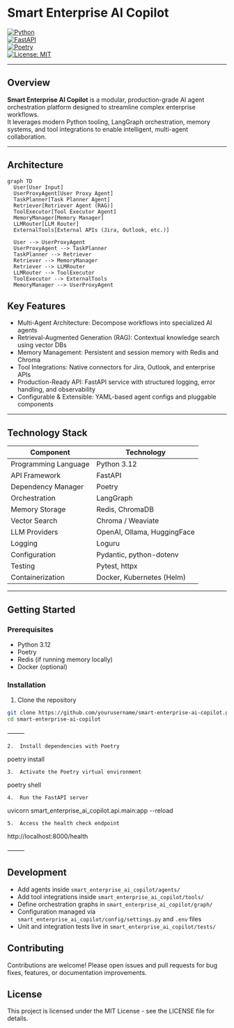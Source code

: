 # Smart Enterprise AI Copilot

[![Python](https://img.shields.io/badge/python-3.12-blue.svg)](https://www.python.org/downloads/release/python-3120/)  
[![FastAPI](https://img.shields.io/badge/FastAPI-v0.110.0-green.svg)](https://fastapi.tiangolo.com/)  
[![Poetry](https://img.shields.io/badge/Poetry-v1.8.2-purple.svg)](https://python-poetry.org/)  
[![License: MIT](https://img.shields.io/badge/license-MIT-green.svg)](LICENSE)

---

## Overview

**Smart Enterprise AI Copilot** is a modular, production-grade AI agent orchestration platform designed to streamline complex enterprise workflows.  
It leverages modern Python tooling, LangGraph orchestration, memory systems, and tool integrations to enable intelligent, multi-agent collaboration.

---

## Architecture

```mermaid
graph TD
  User[User Input]
  UserProxyAgent[User Proxy Agent]
  TaskPlanner[Task Planner Agent]
  Retriever[Retriever Agent (RAG)]
  ToolExecutor[Tool Executor Agent]
  MemoryManager[Memory Manager]
  LLMRouter[LLM Router]
  ExternalTools[External APIs (Jira, Outlook, etc.)]

  User --> UserProxyAgent
  UserProxyAgent --> TaskPlanner
  TaskPlanner --> Retriever
  Retriever --> MemoryManager
  Retriever --> LLMRouter
  LLMRouter --> ToolExecutor
  ToolExecutor --> ExternalTools
  MemoryManager --> UserProxyAgent
```
## Key Features

- Multi-Agent Architecture: Decompose workflows into specialized AI agents  
- Retrieval-Augmented Generation (RAG): Contextual knowledge search using vector DBs  
- Memory Management: Persistent and session memory with Redis and Chroma  
- Tool Integrations: Native connectors for Jira, Outlook, and enterprise APIs  
- Production-Ready API: FastAPI service with structured logging, error handling, and observability  
- Configurable & Extensible: YAML-based agent configs and pluggable components  

---

## Technology Stack

| Component            | Technology                   |
|----------------------|-----------------------------|
| Programming Language  | Python 3.12                 |
| API Framework        | FastAPI                    |
| Dependency Manager    | Poetry                     |
| Orchestration         | LangGraph                  |
| Memory Storage        | Redis, ChromaDB            |
| Vector Search         | Chroma / Weaviate          |
| LLM Providers         | OpenAI, Ollama, HuggingFace |
| Logging               | Loguru                     |
| Configuration         | Pydantic, python-dotenv    |
| Testing               | Pytest, httpx              |
| Containerization      | Docker, Kubernetes (Helm)  |

---

## Getting Started

### Prerequisites

- Python 3.12  
- Poetry  
- Redis (if running memory locally)  
- Docker (optional)  

### Installation

1. Clone the repository

```bash
git clone https://github.com/yourusername/smart-enterprise-ai-copilot.git
cd smart-enterprise-ai-copilot
```

⸻

	2.	Install dependencies with Poetry

poetry install

	3.	Activate the Poetry virtual environment

poetry shell

	4.	Run the FastAPI server

uvicorn smart_enterprise_ai_copilot.api.main:app --reload

	5.	Access the health check endpoint

http://localhost:8000/health


⸻

## Development

- Add agents inside `smart_enterprise_ai_copilot/agents/`
- Add tool integrations inside `smart_enterprise_ai_copilot/tools/`
- Define orchestration graphs in `smart_enterprise_ai_copilot/graph/`
- Configuration managed via `smart_enterprise_ai_copilot/config/settings.py` and `.env` files
- Unit and integration tests live in `smart_enterprise_ai_copilot/tests/`

## Contributing

Contributions are welcome! Please open issues and pull requests for bug fixes, features, or documentation improvements.

## License

This project is licensed under the MIT License - see the LICENSE file for details.

